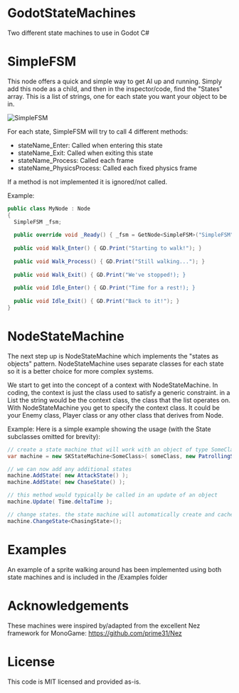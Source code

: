 # GodotStateMachines

Two different state machines to use in Godot C#

# SimpleFSM

This node offers a quick and simple way to get AI up and running.  Simply add this node as a child, and then in the inspector/code, find the "States" array.  This is a list of strings, one for each state you want your object to be in.

![SimpleFSM](https://user-images.githubusercontent.com/61599196/151866978-86ec6ed3-edd8-4aeb-9ecb-788c02cb91f7.png)

For each state, SimpleFSM will try to call 4 different methods:
- stateName_Enter: Called when entering this state
- stateName_Exit: Called when exiting this state
- stateName_Process: Called each frame 
- stateName_PhysicsProcess: Called each fixed physics frame

If a method is not implemented it is ignored/not called.

Example:

```C#
public class MyNode : Node
{
  SimpleFSM _fsm;
  
  public override void _Ready() { _fsm = GetNode<SimpleFSM>("SimpleFSM"); }
  
  public void Walk_Enter() { GD.Print("Starting to walk!"); }
  
  public void Walk_Process() { GD.Print("Still walking..."); }
  
  public void Walk_Exit() { GD.Print("We've stopped!); }
  
  public void Idle_Enter() { GD.Print("Time for a rest!); }
  
  public void Idle_Exit() { GD.Print("Back to it!"); }
}
```
# NodeStateMachine

The next step up is NodeStateMachine which implements the "states as objects" pattern. NodeStateMachine uses separate classes for each state so it is a better choice for more complex systems.

We start to get into the concept of a context with NodeStateMachine. In coding, the context is just the class used to satisfy a generic constraint. in a List<string> the string would be the context class, the class that the list operates on. With NodeStateMachine you get to specify the context class. It could be your Enemy class, Player class or any other class that derives from Node.
  
Example:
Here is a simple example showing the usage (with the State subclasses omitted for brevity):

```C#
// create a state machine that will work with an object of type SomeClass as the focus with an initial state of PatrollingState
var machine = new SKStateMachine<SomeClass>( someClass, new PatrollingState() );

// we can now add any additional states
machine.AddState( new AttackState() );
machine.AddState( new ChaseState() );

// this method would typically be called in an update of an object
machine.Update( Time.deltaTime );

// change states. the state machine will automatically create and cache an instance of the class (in this case ChasingState)
machine.ChangeState<ChasingState>();
```

# Examples
  
An example of a sprite walking around has been implemented using both state machines and is included in the /Examples folder
  
# Acknowledgements

These machines were inspired by/adapted from the excellent Nez framework for MonoGame: https://github.com/prime31/Nez
  
# License
This code is MIT licensed and provided as-is.
